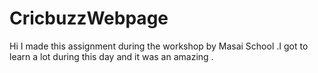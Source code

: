 # CricbuzzWebpage
Hi I made this assignment during the workshop by Masai School .I got to learn a lot during this day and it was an amazing .
